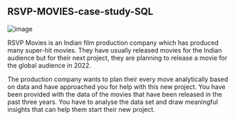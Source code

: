 ## RSVP-MOVIES-case-study-SQL

![image](https://github.com/shinde-chandrakant/RSVP-MOVIES-case-study-SQL/assets/94171996/9f07973a-fa6a-49aa-8f25-8c98d76b099a)


RSVP Movies is an Indian film production company which has produced many super-hit movies. They have usually released movies for the Indian audience but for their next project, they are planning to release a movie for the global audience in 2022.

The production company wants to plan their every move analytically based on data and have approached you for help with this new project. You have been provided with the data of the movies that have been released in the past three years. You have to analyse the data set and draw meaningful insights that can help them start their new project.

